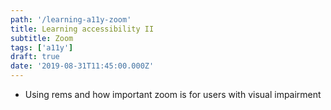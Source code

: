 ```yaml
---
path: '/learning-a11y-zoom'
title: Learning accessibility II
subtitle: Zoom
tags: ['a11y']
draft: true
date: '2019-08-31T11:45:00.000Z'
---
```


- Using rems and how important zoom is for users with visual impairment
